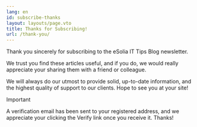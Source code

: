 ```yaml
---
lang: en
id: subscribe-thanks
layout: layouts/page.vto
title: Thanks for Subscribing!
url: /thank-you/
---
```


Thank you sincerely for subscribing to the eSolia IT Tips Blog newsletter. 

We trust you find these articles useful, and if you do, we would really appreciate your sharing them with a friend or colleague. 

We will always do our utmost to provide solid, up-to-date information, and the highest quality of support to our clients. Hope to see you at your site! 

> [!IMPORTANT]
> A verification email has been sent to your registered address, and we appreciate your clicking the Verify link once you receive it. Thanks!